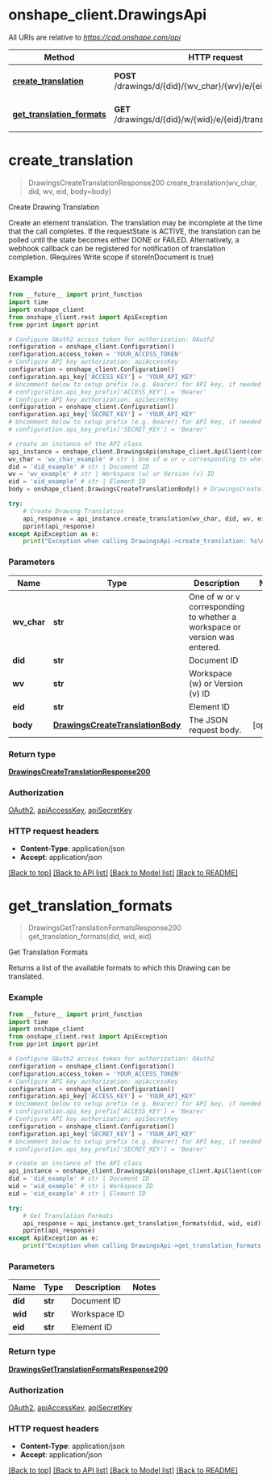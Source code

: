 # onshape_client.DrawingsApi

All URIs are relative to *https://cad.onshape.com/api*

Method | HTTP request | Description
------------- | ------------- | -------------
[**create_translation**](DrawingsApi.md#create_translation) | **POST** /drawings/d/{did}/{wv_char}/{wv}/e/{eid}/translations | Create Drawing Translation
[**get_translation_formats**](DrawingsApi.md#get_translation_formats) | **GET** /drawings/d/{did}/w/{wid}/e/{eid}/translationformats | Get Translation Formats


# **create_translation**
> DrawingsCreateTranslationResponse200 create_translation(wv_char, did, wv, eid, body=body)

Create Drawing Translation

Create an element translation. The translation may be incomplete at the time that the call                 completes. If the requestState is ACTIVE, the translation can be polled until the state becomes                 either DONE or FAILED. Alternatively, a webhook callback can be registered for notification of                 translation completion. (Requires Write scope if storeInDocument is true)

### Example
```python
from __future__ import print_function
import time
import onshape_client
from onshape_client.rest import ApiException
from pprint import pprint

# Configure OAuth2 access token for authorization: OAuth2
configuration = onshape_client.Configuration()
configuration.access_token = 'YOUR_ACCESS_TOKEN'
# Configure API key authorization: apiAccessKey
configuration = onshape_client.Configuration()
configuration.api_key['ACCESS_KEY'] = 'YOUR_API_KEY'
# Uncomment below to setup prefix (e.g. Bearer) for API key, if needed
# configuration.api_key_prefix['ACCESS_KEY'] = 'Bearer'
# Configure API key authorization: apiSecretKey
configuration = onshape_client.Configuration()
configuration.api_key['SECRET_KEY'] = 'YOUR_API_KEY'
# Uncomment below to setup prefix (e.g. Bearer) for API key, if needed
# configuration.api_key_prefix['SECRET_KEY'] = 'Bearer'

# create an instance of the API class
api_instance = onshape_client.DrawingsApi(onshape_client.ApiClient(configuration))
wv_char = 'wv_char_example' # str | One of w or v corresponding to whether a workspace or version was entered.
did = 'did_example' # str | Document ID
wv = 'wv_example' # str | Workspace (w) or Version (v) ID
eid = 'eid_example' # str | Element ID
body = onshape_client.DrawingsCreateTranslationBody() # DrawingsCreateTranslationBody | The JSON request body. (optional)

try:
    # Create Drawing Translation
    api_response = api_instance.create_translation(wv_char, did, wv, eid, body=body)
    pprint(api_response)
except ApiException as e:
    print("Exception when calling DrawingsApi->create_translation: %s\n" % e)
```

### Parameters

Name | Type | Description  | Notes
------------- | ------------- | ------------- | -------------
 **wv_char** | **str**| One of w or v corresponding to whether a workspace or version was entered. | 
 **did** | **str**| Document ID | 
 **wv** | **str**| Workspace (w) or Version (v) ID | 
 **eid** | **str**| Element ID | 
 **body** | [**DrawingsCreateTranslationBody**](DrawingsCreateTranslationBody.md)| The JSON request body. | [optional] 

### Return type

[**DrawingsCreateTranslationResponse200**](DrawingsCreateTranslationResponse200.md)

### Authorization

[OAuth2](../README.md#OAuth2), [apiAccessKey](../README.md#apiAccessKey), [apiSecretKey](../README.md#apiSecretKey)

### HTTP request headers

 - **Content-Type**: application/json
 - **Accept**: application/json

[[Back to top]](#) [[Back to API list]](../README.md#documentation-for-api-endpoints) [[Back to Model list]](../README.md#documentation-for-models) [[Back to README]](../README.md)

# **get_translation_formats**
> DrawingsGetTranslationFormatsResponse200 get_translation_formats(did, wid, eid)

Get Translation Formats

Returns a list of the available formats to which this Drawing can be translated.

### Example
```python
from __future__ import print_function
import time
import onshape_client
from onshape_client.rest import ApiException
from pprint import pprint

# Configure OAuth2 access token for authorization: OAuth2
configuration = onshape_client.Configuration()
configuration.access_token = 'YOUR_ACCESS_TOKEN'
# Configure API key authorization: apiAccessKey
configuration = onshape_client.Configuration()
configuration.api_key['ACCESS_KEY'] = 'YOUR_API_KEY'
# Uncomment below to setup prefix (e.g. Bearer) for API key, if needed
# configuration.api_key_prefix['ACCESS_KEY'] = 'Bearer'
# Configure API key authorization: apiSecretKey
configuration = onshape_client.Configuration()
configuration.api_key['SECRET_KEY'] = 'YOUR_API_KEY'
# Uncomment below to setup prefix (e.g. Bearer) for API key, if needed
# configuration.api_key_prefix['SECRET_KEY'] = 'Bearer'

# create an instance of the API class
api_instance = onshape_client.DrawingsApi(onshape_client.ApiClient(configuration))
did = 'did_example' # str | Document ID
wid = 'wid_example' # str | Workspace ID
eid = 'eid_example' # str | Element ID

try:
    # Get Translation Formats
    api_response = api_instance.get_translation_formats(did, wid, eid)
    pprint(api_response)
except ApiException as e:
    print("Exception when calling DrawingsApi->get_translation_formats: %s\n" % e)
```

### Parameters

Name | Type | Description  | Notes
------------- | ------------- | ------------- | -------------
 **did** | **str**| Document ID | 
 **wid** | **str**| Workspace ID | 
 **eid** | **str**| Element ID | 

### Return type

[**DrawingsGetTranslationFormatsResponse200**](DrawingsGetTranslationFormatsResponse200.md)

### Authorization

[OAuth2](../README.md#OAuth2), [apiAccessKey](../README.md#apiAccessKey), [apiSecretKey](../README.md#apiSecretKey)

### HTTP request headers

 - **Content-Type**: application/json
 - **Accept**: application/json

[[Back to top]](#) [[Back to API list]](../README.md#documentation-for-api-endpoints) [[Back to Model list]](../README.md#documentation-for-models) [[Back to README]](../README.md)

